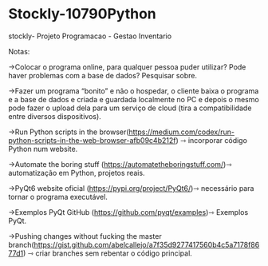 # Stockly-10790Python
stockly- Projeto Programacao - Gestao Inventario

Notas:

->Colocar o programa online, para qualquer pessoa puder utilizar? Pode haver problemas com a base de dados? Pesquisar sobre.

->Fazer um programa “bonito” e não o hospedar, o cliente baixa o programa e a base de dados e criada e guardada localmente no PC e depois o mesmo pode fazer o upload dela para um serviço de cloud (tira a compatibilidade entre diversos dispositivos).

->Run Python scripts in the browser(https://medium.com/codex/run-python-scripts-in-the-web-browser-afb09c4b212f) ⇾ incorporar código Python num website.

->Automate the boring stuff (https://automatetheboringstuff.com/)⇾ automatização em Python, projetos reais.

->PyQt6 website oficial (https://pypi.org/project/PyQt6/)⇾ necessário para tornar o programa executável.

->Exemplos PyQt GitHub (https://github.com/pyqt/examples)⇾ Exemplos PyQt.

->Pushing changes without fucking the master branch(https://gist.github.com/abelcallejo/a7f35d9277417560b4c5a7178f8677d1) ⇾ criar branches sem rebentar o código principal.



